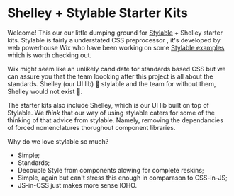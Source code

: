 # Shelley + Stylable Starter Kits

Welcome! This our our little dumping ground for [Stylable](https://stylable.io/) + Shelley starter kits. Stylable is fairly a understated CSS preprocessor , it's developed by web powerhouse Wix who have been working on some [Stylable examples](https://github.com/wixplosives/stylable-examples) which is worth checking out.

Wix might seem like an unlikely candidate for standards based CSS but we can assure you that the team loooking after this project is all about the standards. Shelley (our UI lib) 🥰 stylable and the team for without them, Shelley would not exist 🐣.

The starter kits also include Shelley, which is our UI lib built on top of Stylable. We _think_ that our way of using stylable caters for some of the thinking of that advice from stylable. Namely, removing the dependancies of forced nomenclatures thorughout component libraries.

Why do we love stylable so much?

- Simple;
- Standards;
- Decouple Style from components alowing for complete reskins;
- Simple, again but can't stress this enough in comparason to CSS-in-JS;
- JS-in-CSS just makes more sense IOHO.
